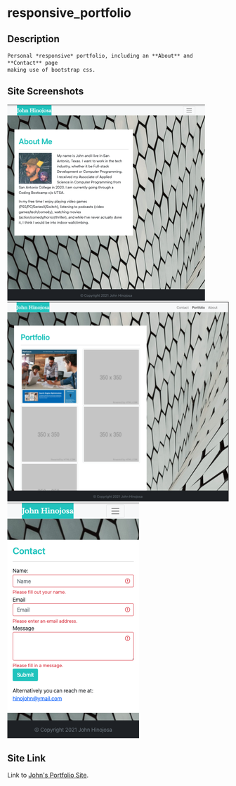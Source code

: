 # responsive_portfolio

## Description
    Personal *responsive* portfolio, including an **About** and **Contact** page  
    making use of bootstrap css.

## Site Screenshots
   ![About Page screenshot](assets/images/previewAbout.png)  
   ![Portfolio Page screenshot](assets/images/previewPortfolio.png)  
   ![Contact Page screenshot](assets/images/previewContact.png)

## Site Link
   Link to [John's Portfolio Site](https://takolad.github.io/responsive-portfolio/).